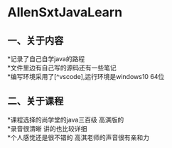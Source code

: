 # AllenSxtJavaLearn
## 一、关于内容  
*记录了自己自学java的路程  
*文件里边有自己写的源码还有一些笔记  
*编写环境采用了[^vscode],运行环境是windows10 64位

## 二、关于课程  
*课程选择的尚学堂的java三百级 高淇版的  
*录音很清晰 讲的也比较详细  
*个人感觉还是很不错的 高淇老师的声音很有亲和力
